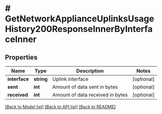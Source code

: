 # # GetNetworkApplianceUplinksUsageHistory200ResponseInnerByInterfaceInner

## Properties

Name | Type | Description | Notes
------------ | ------------- | ------------- | -------------
**interface** | **string** | Uplink interface | [optional]
**sent** | **int** | Amount of data sent in bytes | [optional]
**received** | **int** | Amount of data received in bytes | [optional]

[[Back to Model list]](../../README.md#models) [[Back to API list]](../../README.md#endpoints) [[Back to README]](../../README.md)
